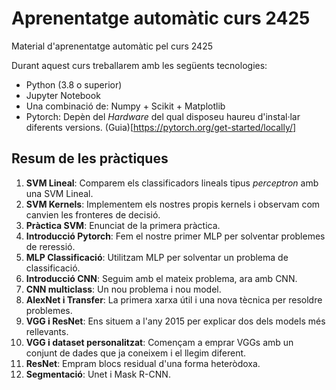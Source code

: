 # Aprenentatge automàtic curs 2425


Material d'aprenentatge automàtic pel curs 2425


Durant aquest curs treballarem amb les següents tecnologies:

- Python (3.8 o superior)
- Jupyter Notebook
- Una combinació de: Numpy + Scikit + Matplotlib
- Pytorch: Depèn del _Hardware_ del qual disposeu haureu d'instal·lar diferents versions. (Guia)[https://pytorch.org/get-started/locally/]
  
  
## Resum de les pràctiques


1. **SVM Lineal**: Comparem els classificadors lineals tipus _perceptron_ amb una SVM Lineal.
2. **SVM Kernels**: Implementem els nostres propis kernels i observam com canvien les fronteres de decisió.
3. **Pràctica SVM**: Enunciat de la primera pràctica.
4. **Introducció Pytorch**: Fem el nostre primer MLP per solventar problemes de reressió.
5. **MLP Classificació**: Utilitzam MLP per solventar un problema de classificació.
6. **Introducció CNN**: Seguim amb el mateix problema, ara amb CNN.
7. **CNN multiclass**: Un nou problema i nou model.
8. **AlexNet i Transfer**: La primera xarxa útil i una nova tècnica per resoldre problemes.
9. **VGG i ResNet**: Ens situem a l'any 2015 per explicar dos dels models més rellevants.
10. **VGG i dataset personalitzat**: Començam a emprar VGGs amb un conjunt de dades que ja coneixem i el llegim diferent.
11. **ResNet**: Empram blocs residual d'una forma heteròdoxa.
12. **Segmentació**: Unet i Mask R-CNN. 